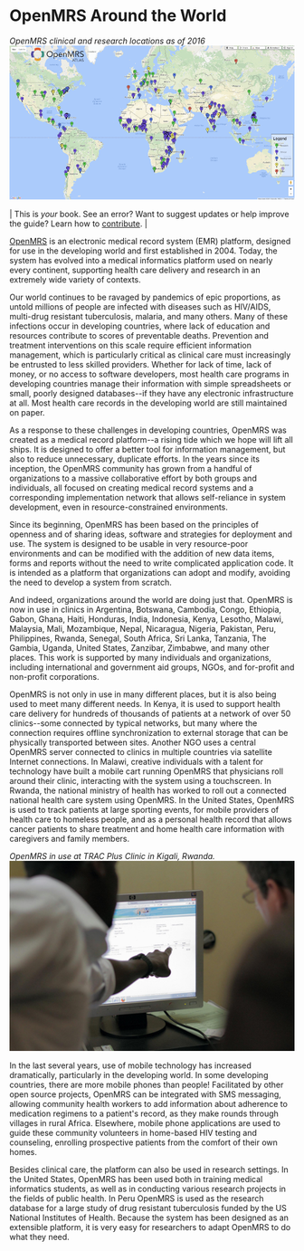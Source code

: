 # OpenMRS Around the World

_OpenMRS clinical and research locations as of 2016_  
![](/assets/openmrs_atlas_2016.png)

| This is _your_ book. See an error? Want to suggest updates or help improve the guide? Learn how to [contribute](https://github.com/openmrs/openmrs-book-guide/blob/master/CONTRIBUTING.md). |

[OpenMRS](https://openmrs.org) is an electronic medical record system \(EMR\) platform, designed for use in the developing world and first established in 2004. Today, the system has evolved into a medical informatics platform used on nearly every continent, supporting health care delivery and research in an extremely wide variety of contexts.

Our world continues to be ravaged by pandemics of epic proportions, as untold millions of people are infected with diseases such as HIV/AIDS, multi-drug resistant tuberculosis, malaria, and many others. Many of these infections occur in developing countries, where lack of education and resources contribute to scores of preventable deaths. Prevention and treatment interventions on this scale require efficient information management, which is particularly critical as clinical care must increasingly be entrusted to less skilled providers. Whether for lack of time, lack of money, or no access to software developers, most health care programs in developing countries manage their information with simple spreadsheets or small, poorly designed databases--if they have any electronic infrastructure at all. Most health care records in the developing world are still maintained on paper.

As a response to these challenges in developing countries, OpenMRS was created as a medical record platform--a rising tide which we hope will lift all ships. It is designed to offer a better tool for information management, but also to reduce unnecessary, duplicate efforts. In the years since its inception, the OpenMRS community has grown from a handful of organizations to a massive collaborative effort by both groups and individuals, all focused on creating medical record systems and a corresponding implementation network that allows self-reliance in system development, even in resource-constrained environments.

Since its beginning, OpenMRS has been based on the principles of openness and of sharing ideas, software and strategies for deployment and use. The system is designed to be usable in very resource-poor environments and can be modified with the addition of new data items, forms and reports without the need to write complicated application code. It is intended as a platform that organizations can adopt and modify, avoiding the need to develop a system from scratch.

And indeed, organizations around the world are doing just that. OpenMRS is now in use in clinics in Argentina, Botswana, Cambodia, Congo, Ethiopia, Gabon, Ghana, Haiti, Honduras, India, Indonesia, Kenya, Lesotho, Malawi, Malaysia, Mali, Mozambique, Nepal, Nicaragua, Nigeria, Pakistan, Peru, Philippines, Rwanda, Senegal, South Africa, Sri Lanka, Tanzania, The Gambia, Uganda, United States, Zanzibar, Zimbabwe, and many other places. This work is supported by many individuals and organizations, including international and government aid groups, NGOs, and for-profit and non-profit corporations.

OpenMRS is not only in use in many different places, but it is also being used to meet many different needs. In Kenya, it is used to support health care delivery for hundreds of thousands of patients at a network of over 50 clinics--some connected by typical networks, but many where the connection requires offline synchronization to external storage that can be physically transported between sites. Another NGO uses a central OpenMRS server connected to clinics in multiple countries via satellite Internet connections. In Malawi, creative individuals with a talent for technology have built a mobile cart running OpenMRS that physicians roll around their clinic, interacting with the system using a touchscreen. In Rwanda, the national ministry of health has worked to roll out a connected national health care system using OpenMRS. In the United States, OpenMRS is used to track patients at large sporting events, for mobile providers of health care to homeless people, and as a personal health record that allows cancer patients to share treatment and home health care information with caregivers and family members.

_OpenMRS in use at TRAC Plus Clinic in Kigali, Rwanda._  
![](/assets/openmrs-2011.png)

In the last several years, use of mobile technology has increased dramatically, particularly in the developing world. In some developing countries, there are more mobile phones than people! Facilitated by other open source projects, OpenMRS can be integrated with SMS messaging, allowing community health workers to add information about adherence to medication regimens to a patient's record, as they make rounds through villages in rural Africa. Elsewhere, mobile phone applications are used to guide these community volunteers in home-based HIV testing and counseling, enrolling prospective patients from the comfort of their own homes.

Besides clinical care, the platform can also be used in research settings. In the United States, OpenMRS has been used both in training medical informatics students, as well as in conducting various research projects in the fields of public health. In Peru OpenMRS is used as the research database for a large study of drug resistant tuberculosis funded by the US National Institutes of Health. Because the system has been designed as an extensible platform, it is very easy for researchers to adapt OpenMRS to do what they need.

